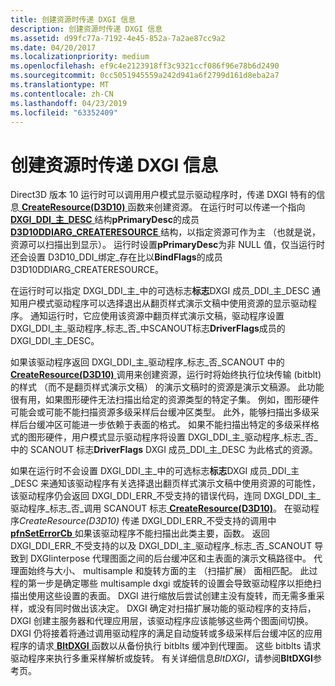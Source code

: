 ```yaml
---
title: 创建资源时传递 DXGI 信息
description: 创建资源时传递 DXGI 信息
ms.assetid: d99fc77a-7192-4e45-852a-7a2ae87cc9a2
ms.date: 04/20/2017
ms.localizationpriority: medium
ms.openlocfilehash: ef9c4e2123918ff3c9321ccf086f96e78b6d2490
ms.sourcegitcommit: 0cc5051945559a242d941a6f2799d161d8eba2a7
ms.translationtype: MT
ms.contentlocale: zh-CN
ms.lasthandoff: 04/23/2019
ms.locfileid: "63352409"
---
```

# <a name="passing-dxgi-information-at-resource-creation-time"></a>创建资源时传递 DXGI 信息


Direct3D 版本 10 运行时可以调用用户模式显示驱动程序时，传递 DXGI 特有的信息[ **CreateResource(D3D10)** ](https://msdn.microsoft.com/library/windows/hardware/ff540691)函数来创建资源。 在运行时可以传递一个指向[ **DXGI\_DDI\_主\_DESC** ](https://msdn.microsoft.com/library/windows/hardware/ff557511)结构**pPrimaryDesc**的成员[ **D3D10DDIARG\_CREATERESOURCE** ](https://msdn.microsoft.com/library/windows/hardware/ff541697)结构，以指定资源可作为主 （也就是说，资源可以扫描出到显示）。 运行时设置**pPrimaryDesc**为非 NULL 值，仅当运行时还会设置 D3D10\_DDI\_绑定\_存在比以**BindFlags**的成员D3D10DDIARG\_CREATERESOURCE。

在运行时可以指定 DXGI\_DDI\_主\_中的可选标志**标志**DXGI 成员\_DDI\_主\_DESC 通知用户模式驱动程序可以选择退出从翻页样式演示文稿中使用资源的显示驱动程序。 通知运行时，它应使用该资源中翻页样式演示文稿，驱动程序设置 DXGI\_DDI\_主\_驱动程序\_标志\_否\_中SCANOUT标志**DriverFlags**成员的 DXGI\_DDI\_主\_DESC。

如果该驱动程序返回 DXGI\_DDI\_主\_驱动程序\_标志\_否\_SCANOUT 中的[ **CreateResource(D3D10)** ](https://msdn.microsoft.com/library/windows/hardware/ff540691)调用来创建资源，运行时将始终执行位块传输 (bitblt) 的样式 （而不是翻页样式演示文稿） 的演示文稿时的资源是演示文稿源。 此功能很有用，如果图形硬件无法扫描出给定的资源类型的特定子集。 例如，图形硬件可能会或可能不能扫描资源多级采样后台缓冲区类型。 此外，能够扫描出多级采样后台缓冲区可能进一步依赖于表面的格式。 如果不能扫描出特定的多级采样格式的图形硬件，用户模式显示驱动程序将设置 DXGI\_DDI\_主\_驱动程序\_标志\_否\_中的 SCANOUT 标志**DriverFlags** DXGI 成员\_DDI\_主\_DESC 为此格式的资源。

如果在运行时不会设置 DXGI\_DDI\_主\_中的可选标志**标志**DXGI 成员\_DDI\_主\_DESC 来通知该驱动程序有关选择退出翻页样式演示文稿中使用资源的可能性，该驱动程序仍会返回 DXGI\_DDI\_ERR\_不受支持的错误代码，连同 DXGI\_DDI\_主\_驱动程序\_标志\_否\_调用 SCANOUT 标志[ **CreateResource(D3D10)**](https://msdn.microsoft.com/library/windows/hardware/ff540691)。 在驱动程序*CreateResource(D3D10)* 传递 DXGI\_DDI\_ERR\_不受支持的调用中[ **pfnSetErrorCb** ](https://msdn.microsoft.com/library/windows/hardware/ff568929)如果该驱动程序不能扫描出此类主要，函数。 返回 DXGI\_DDI\_ERR\_不受支持的以及 DXGI\_DDI\_主\_驱动程序\_标志\_否\_SCANOUT 导致到 DXGIinterpose 代理图面之间的后台缓冲区和主表面的演示文稿路径中。 代理面始终与大小、 multisample 和旋转方面的主 （扫描扩展） 面相匹配。 此过程的第一步是确定哪些 multisample dxgi 或旋转的设置会导致驱动程序以拒绝扫描出使用这些设置的表面。 DXGI 进行缩放后尝试创建主没有旋转，而无需多重采样，或没有同时做出该决定。 DXGI 确定对扫描扩展功能的驱动程序的支持后，DXGI 创建主服务器和代理应用层，该驱动程序应该能够这些两个图面间切换。 DXGI 仍将接着将通过调用驱动程序的满足自动旋转或多级采样后台缓冲区的应用程序的请求[ **BltDXGI** ](https://msdn.microsoft.com/library/windows/hardware/ff538252)函数以从备份执行 bitblts 缓冲到代理面。 这些 bitblts 请求驱动程序来执行多重采样解析或旋转。 有关详细信息*BltDXGI*，请参阅**BltDXGI**参考页。

 

 





